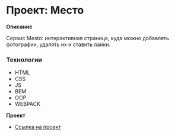 # Проект: Место

**Описание**

Сервис Mesto: интерактивная страница, куда можно добавлять фотографии, удалять их и ставить лайки.

### Технологии

* HTML
* CSS
* JS
* BEM
* OOP
* WEBPACK

**Проект**

* [Ссылка на проект](https://alraskalov.github.io/mesto/)

